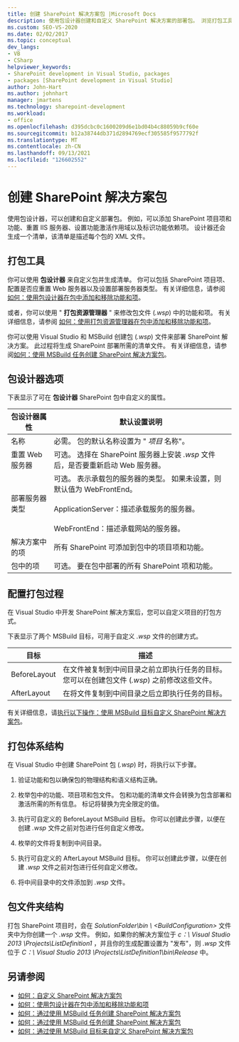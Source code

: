 ```yaml
---
title: 创建 SharePoint 解决方案包 |Microsoft Docs
description: 使用包设计器创建和自定义 SharePoint 解决方案的部署包。 浏览打包工具、设计器选项和文件夹结构。
ms.custom: SEO-VS-2020
ms.date: 02/02/2017
ms.topic: conceptual
dev_langs:
- VB
- CSharp
helpviewer_keywords:
- SharePoint development in Visual Studio, packages
- packages [SharePoint development in Visual Studio]
author: John-Hart
ms.author: johnhart
manager: jmartens
ms.technology: sharepoint-development
ms.workload:
- office
ms.openlocfilehash: d395dcbc0c1600209d6e1bd04b4c88059b9cf60e
ms.sourcegitcommit: b12a38744db371d2894769ecf305585f9577792f
ms.translationtype: MT
ms.contentlocale: zh-CN
ms.lasthandoff: 09/13/2021
ms.locfileid: "126602552"
---
```

# <a name="create-sharepoint-solution-packages"></a>创建 SharePoint 解决方案包
  使用包设计器，可以创建和自定义部署包。 例如，可以添加 SharePoint 项目项和功能、重置 IIS 服务器、设置功能激活作用域以及标识功能依赖项。 设计器还会生成一个清单，该清单是描述每个包的 XML 文件。

## <a name="packaging-tools"></a>打包工具
 你可以使用 **包设计器** 来自定义包并生成清单。 你可以包括 SharePoint 项目项、配置是否应重置 Web 服务器以及设置部署服务器类型。 有关详细信息，请参阅 [如何：使用包设计器在包中添加和移除功能和项](../sharepoint/how-to-add-and-remove-features-and-items-to-a-package-by-using-the-package-designer.md)。

 或者，你可以使用 " **打包资源管理器** " 来修改包文件 (*.wsp*) 中的功能和项。 有关详细信息，请参阅 [如何：使用打包资源管理器在包中添加和移除功能和项](../sharepoint/how-to-add-and-remove-features-and-items-to-a-package-by-using-the-packaging-explorer.md)。

 你可以使用 Visual Studio 和 MSBuild 创建包 (*.wsp*) 文件来部署 SharePoint 解决方案。 此过程将生成 SharePoint 部署所需的清单文件。 有关详细信息，请参阅[如何：使用 MSBuild 任务创建 SharePoint 解决方案包](../sharepoint/how-to-create-a-sharepoint-solution-package-by-using-msbuild-tasks.md)。

## <a name="package-designer-options"></a>包设计器选项
 下表显示了可在 **包设计器** SharePoint 包中自定义的属性。

|包设计器属性|默认设置说明|
|-------------------------------|------------------------------------|
|名称|必需。 包的默认名称设置为 " *项目* 名称"。|
|重置 Web 服务器|可选。 选择在 SharePoint 服务器上安装 *.wsp* 文件后，是否要重新启动 Web 服务器。|
|部署服务器类型|可选。 表示承载包的服务器的类型。 如果未设置，则默认值为 WebFrontEnd。<br /><br /> ApplicationServer：描述承载服务的服务器。<br /><br /> WebFrontEnd：描述承载网站的服务器。|
|解决方案中的项|所有 SharePoint 可添加到包中的项目项和功能。|
|包中的项|可选。 要在包中部署的所有 SharePoint 项和功能。|

## <a name="configure-the-packaging-process"></a>配置打包过程
 在 Visual Studio 中开发 SharePoint 解决方案后，您可以自定义项目的打包方式。

 下表显示了两个 MSBuild 目标，可用于自定义 *.wsp* 文件的创建方式。

|目标|描述|
|------------|-----------------|
|BeforeLayout|在文件被复制到中间目录之前立即执行任务的目标。 您可以在创建包文件 (*.wsp*) 之前修改这些文件。|
|AfterLayout|在将文件复制到中间目录之后立即执行任务的目标。|

 有关详细信息，请[执行以下操作：使用 MSBuild 目标自定义 SharePoint 解决方案包](../sharepoint/how-to-customize-a-sharepoint-solution-package-by-using-msbuild-targets.md)。

## <a name="packaging-architecture"></a>打包体系结构
 在 Visual Studio 中创建 SharePoint 包 (*.wsp*) 时，将执行以下步骤。

1. 验证功能和包以确保包的物理结构和语义结构正确。

2. 枚举包中的功能、项目项和包文件。 包和功能的清单文件会转换为包含部署和激活所需的所有信息。 标记将替换为完全限定的值。

3. 执行可自定义的 BeforeLayout MSBuild 目标。 你可以创建此步骤，以便在创建 *.wsp* 文件之前对包进行任何自定义修改。

4. 枚举的文件将复制到中间目录。

5. 执行可自定义的 AfterLayout MSBuild 目标。 你可以创建此步骤，以便在创建 *.wsp* 文件之前对包进行任何自定义修改。

6. 将中间目录中的文件添加到 *.wsp* 文件。

## <a name="package-folder-structure"></a>包文件夹结构
 打包 SharePoint 项目时，会在 *SolutionFolder\bin \\ \<BuildConfiguration>* 文件夹中为你创建一个 *.wsp* 文件。 例如，如果你的解决方案位于 *c：\ Visual Studio 2013 \Projects\ListDefinition1* ，并且你的生成配置设置为 "发布"，则 *.wsp* 文件位于 *C：\ Visual Studio 2013 \Projects\ListDefinition1\bin\Release* 中。

## <a name="see-also"></a>另请参阅
- [如何：自定义 SharePoint 解决方案包](../sharepoint/how-to-customize-a-sharepoint-solution-package.md)
- [如何：使用包设计器在包中添加和移除功能和项](../sharepoint/how-to-add-and-remove-features-and-items-to-a-package-by-using-the-package-designer.md)
- [如何：通过使用 MSBuild 任务创建 SharePoint 解决方案包](../sharepoint/how-to-create-a-sharepoint-solution-package-by-using-msbuild-tasks.md)
- [如何：通过使用 MSBuild 任务创建 SharePoint 解决方案包](../sharepoint/how-to-create-a-sharepoint-solution-package-by-using-msbuild-tasks.md)
- [如何：通过使用 MSBuild 目标来自定义 SharePoint 解决方案包](../sharepoint/how-to-customize-a-sharepoint-solution-package-by-using-msbuild-targets.md)
